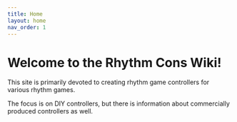 ```yaml
---
title: Home
layout: home
nav_order: 1
---
```


# Welcome to the Rhythm Cons Wiki!

This site is primarily devoted to creating rhythm game controllers for various rhythm games.

The focus is on DIY controllers, but there is information about commercially produced controllers as well.